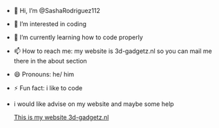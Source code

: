 - 👋 Hi, I’m @SashaRodriguez112
- 👀 I’m interested in coding
- 🌱 I’m currently learning how to code properly
- 📫 How to reach me: my website is 3d-gadgetz.nl so you can mail me there in the about section
- 😄 Pronouns: he/ him
- ⚡ Fun fact: i like to code
- i would like advise on my website and maybe some help
  
  <a href="https://3d-gadgetz.nl/#">This is my website 3d-gadgetz.nl</a>
